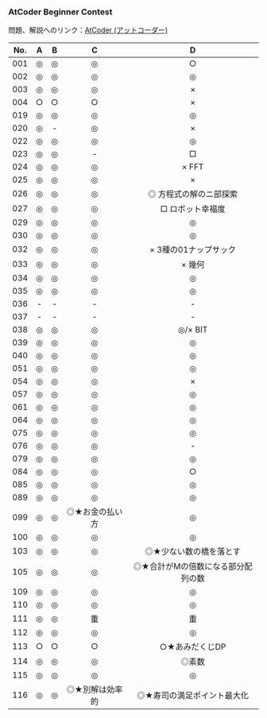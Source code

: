 ### AtCoder Beginner Contest

問題、解説へのリンク：[AtCoder (アットコーダー)](http://atcoder.jp/)

| No. | A |B |C |D |
|:---:|:-:|:-:|:-:|:-:|
| 001 |◎|◎|◎|○|
| 002 |◎|◎|◎|◎|
| 003 |◎|◎|◎|×|
| 004 |○|○|○|×|
| 019 |◎|◎|◎|◎|
| 020 |◎|-|◎|×|
| 022 |◎|◎|◎|◎|
| 023 |◎|◎|-|□|
| 024 |◎|◎|◎|× FFT|
| 025 |◎|◎|◎|×|
| 026 |◎|◎|◎|◎ 方程式の解のニ部探索|
| 027 |◎|◎|◎|□ ロボット幸福度|
| 029 |◎|◎|◎|◎|
| 030 |◎|◎|◎|◎|
| 032 |◎|◎|◎|× 3種の01ナップサック|
| 033 |◎|◎|◎|× 幾何|
| 034 |◎|◎|◎|◎|
| 035 |◎|◎|◎|◎|
| 036 |- |- |- |- |
| 037 |- |- |- |- |
| 038 |◎|◎|◎|◎/× BIT|
| 039 |◎|◎|◎|◎|
| 040 |◎|◎|◎|◎|
| 051 |◎|◎|◎|◎|
| 054 |◎|◎|◎|×|
| 057 |◎|◎|◎|◎|
| 061 |◎|◎|◎|◎|
| 064 |◎|◎|◎|◎|
| 075 |◎|◎|◎|◎|
| 076 |◎|◎|◎|- |
| 079 |◎|◎|◎|◎|
| 084 |◎|◎|◎|○|
| 085 |◎|◎|◎|◎|
| 089 |◎|◎|◎|◎|
| 099 |◎|◎|◎★お金の払い方|◎|
| 100 |◎|◎|◎|◎|
| 103 |◎|◎|◎|◎★少ない数の橋を落とす|
| 105 |◎|◎|◎|◎★合計がMの倍数になる部分配列の数|
| 109 |◎|◎|◎|◎|
| 110 |◎|◎|◎|◎|
| 111 |◎|◎|重|重|
| 112 |◎|◎|◎|◎|
| 113 |○|○|○|○★あみだくじDP|
| 114 |◎|◎|◎|◎素数|
| 115 |◎|◎|◎|◎|
| 116 |◎|◎|◎★別解は効率的|◎★寿司の満足ポイント最大化|
